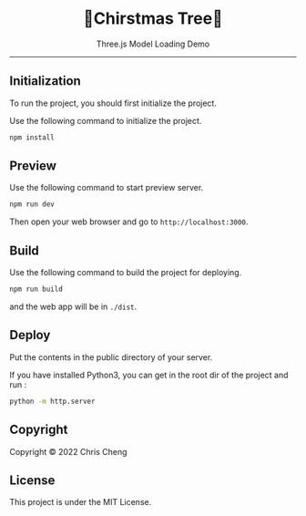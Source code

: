 <div align="center">
<h1>🎄Chirstmas Tree🎄</h1>
Three.js Model Loading Demo
<hr>
</div>

## Initialization

To run the project, you should first initialize the project.

Use the following command to initialize the project.

```bash
npm install
```

## Preview

Use the following command to start preview server.

```bash
npm run dev
```

Then open your web browser and go to `http://localhost:3000`.

## Build

Use the following command to build the project for deploying.

```bash
npm run build
```

and the web app will be in `./dist`.

## Deploy

Put the contents in the public directory of your server.

If you have installed Python3, you can get in the root dir of the project and run :

```bash
python -m http.server
```

## Copyright

Copyright © 2022 Chris Cheng

## License

This project is under the MIT License.